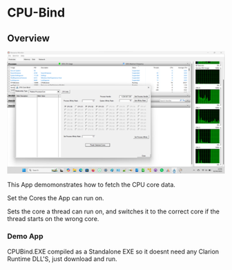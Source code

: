 # CPU-Bind

## Overview

![Screenshot](https://github.com/Intelligent-Silicon/CPU-Bind/blob/main/CPUBind.png)


This App demomonstrates how to fetch the CPU core data.

Set the Cores the App can run on.

Sets the core a thread can run on, and switches it to the correct core if the thread starts on the wrong core.


### Demo App

CPUBind.EXE compiled as a Standalone EXE so it doesnt need any Clarion Runtime DLL'S, just download and run.



 
